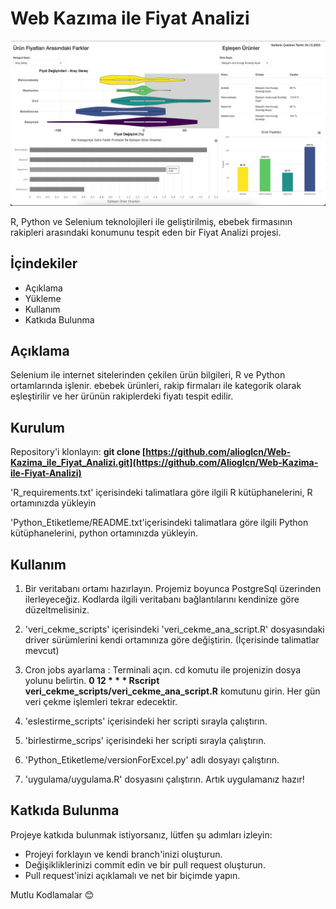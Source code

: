 # Web Kazıma ile Fiyat Analizi 

![Fiyat Analizi Uygulaması](https://github.com/Alioglcn/Web-Kazima-ile-Fiyat-Analizi/blob/main/images/app.jpeg)


R, Python ve Selenium teknolojileri ile geliştirilmiş, ebebek firmasının rakipleri arasındaki konumunu tespit eden bir Fiyat Analizi projesi.

## İçindekiler

* Açıklama
* Yükleme
* Kullanım
* Katkıda Bulunma

## Açıklama
Selenium ile internet sitelerinden çekilen ürün bilgileri, R ve Python ortamlarında işlenir. ebebek ürünleri, rakip firmaları ile kategorik olarak eşleştirilir ve her ürünün rakiplerdeki fiyatı tespit edilir. 


## Kurulum

Repository'i klonlayın:
    **git clone [https://github.com/alioglcn/Web-Kazima_ile_Fiyat_Analizi.git](https://github.com/Alioglcn/Web-Kazima-ile-Fiyat-Analizi)**

'R_requirements.txt' içerisindeki talimatlara göre ilgili R kütüphanelerini, R ortamınızda yükleyin

'Python_Etiketleme/README.txt'içerisindeki talimatlara göre ilgili Python kütüphanelerini, python ortamınızda yükleyin.

## Kullanım

1. Bir veritabanı ortamı hazırlayın. Projemiz boyunca PostgreSql üzerinden ilerleyeceğiz. Kodlarda ilgili veritabanı bağlantılarını kendinize göre düzeltmelisiniz.
2. 'veri_cekme_scripts' içerisindeki 'veri_cekme_ana_script.R' dosyasındaki driver sürümlerini kendi ortamınıza göre değiştirin. (İçerisinde talimatlar mevcut)

3. Cron jobs ayarlama :
   Terminali açın. cd komutu ile projenizin dosya yolunu belirtin.  **0 12 * * * Rscript veri_cekme_scripts/veri_cekme_ana_script.R**  komutunu girin. Her gün veri çekme işlemleri tekrar edecektir.

4. 'eslestirme_scripts' içerisindeki her scripti sırayla çalıştırın.
5. 'birlestirme_scrips' içerisindeki her scripti sırayla çalıştırın.
6. 'Python_Etiketleme/versionForExcel.py' adlı dosyayı çalıştırın.
7. 'uygulama/uygulama.R' dosyasını çalıştırın. Artık uygulamanız hazır!


## Katkıda Bulunma

Projeye katkıda bulunmak istiyorsanız, lütfen şu adımları izleyin:

  * Projeyi forklayın ve kendi branch'inizi oluşturun.
  * Değişikliklerinizi commit edin ve bir pull request oluşturun.
  * Pull request'inizi açıklamalı ve net bir biçimde yapın.

Mutlu Kodlamalar 😊











